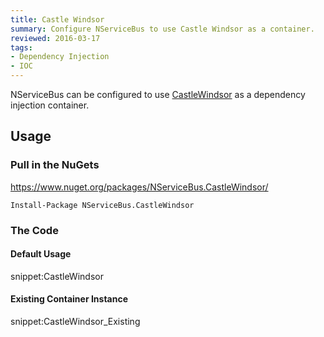 ```yaml
---
title: Castle Windsor
summary: Configure NServiceBus to use Castle Windsor as a container.
reviewed: 2016-03-17
tags:
- Dependency Injection
- IOC
---
```



NServiceBus can be configured to use [CastleWindsor](https://github.com/castleproject/Windsor) as a dependency injection container.


## Usage


### Pull in the NuGets

https://www.nuget.org/packages/NServiceBus.CastleWindsor/

    Install-Package NServiceBus.CastleWindsor


### The Code


#### Default Usage

snippet:CastleWindsor


#### Existing Container Instance

snippet:CastleWindsor_Existing
